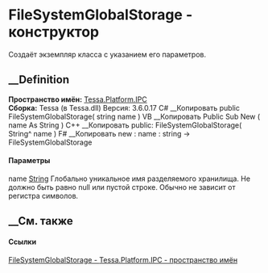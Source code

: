 # FileSystemGlobalStorage - конструктор
Создаёт экземпляр класса с указанием его параметров.
## __Definition
 **Пространство имён:** [Tessa.Platform.IPC](N_Tessa_Platform_IPC.htm)  
 **Сборка:** Tessa (в Tessa.dll) Версия: 3.6.0.17
C# __Копировать
     public FileSystemGlobalStorage(
    	string name
    )
VB __Копировать
     Public Sub New ( 
    	name As String
    )
C++ __Копировать
     public:
    FileSystemGlobalStorage(
    	String^ name
    )
F# __Копировать
     new : 
            name : string -> FileSystemGlobalStorage
#### Параметры
name [String](https://learn.microsoft.com/dotnet/api/system.string)
     Глобально уникальное имя разделяемого хранилища. Не должно быть равно null или пустой строке. Обычно не зависит от регистра символов. 
## __См. также
#### Ссылки
[FileSystemGlobalStorage - ](T_Tessa_Platform_IPC_FileSystemGlobalStorage.htm)
[Tessa.Platform.IPC - пространство имён](N_Tessa_Platform_IPC.htm)
